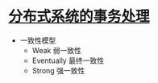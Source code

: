 # [分布式系统的事务处理](https://coolshell.cn/articles/10910.html)

- 一致性模型
  - Weak 弱一致性
  - Eventually 最终一致性
  - Strong 强一致性


